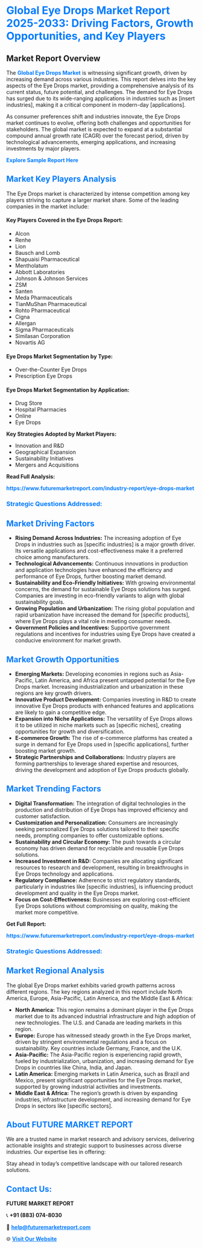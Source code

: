 <h1 style="color: #007BFF;">Global Eye Drops Market Report 2025-2033: Driving Factors, Growth Opportunities, and Key Players</h1>

<section id="overview">
<h2>Market Report Overview</h2>
<p>The <a href="https://www.futuremarketreport.com/industry-report/eye-drops-market" style="color: #007BFF; text-decoration: none;"><strong>Global Eye Drops Market</strong></a> is witnessing significant growth, driven by increasing demand across various industries. This report delves into the key aspects of the Eye Drops market, providing a comprehensive analysis of its current status, future potential, and challenges. The demand for Eye Drops has surged due to its wide-ranging applications in industries such as [insert industries], making it a critical component in modern-day [applications].</p>
<p>As consumer preferences shift and industries innovate, the Eye Drops market continues to evolve, offering both challenges and opportunities for stakeholders. The global market is expected to expand at a substantial compound annual growth rate (CAGR) over the forecast period, driven by technological advancements, emerging applications, and increasing investments by major players.</p>
</section>

<section id="overview">
<p><a href="https://www.futuremarketreport.com/request-sample/reportId=125777" style="color: #007BFF; text-decoration: none;"><strong>Explore Sample Report Here</strong></a></p>
</section>

<section id="key-players">
<h2 style="color: #007BFF;">Market Key Players Analysis</h2>
<p>The Eye Drops market is characterized by intense competition among key players striving to capture a larger market share. Some of the leading companies in the market include:</p>
<h4>Key Players Covered in the Eye Drops Report:</h4>
<ul><li>Alcon</li><li>Renhe</li><li>Lion</li><li>Bausch and Lomb</li><li>Shapuaisi Pharmaceutical</li><li>Mentholatum</li><li>Abbott Laboratories</li><li>Johnson &amp; Johnson Services</li><li>ZSM</li><li>Santen</li><li>Meda Pharmaceuticals</li><li>TianMuShan Pharmaceutical</li><li>Rohto Pharmaceutical</li><li>Cigna</li><li>Allergan</li><li>Sigma Pharmaceuticals</li><li>Similasan Corporation</li><li>Novartis AG</li></ul>
<h4>Eye Drops Market Segmentation by Type:</h4>
<ul><li>Over-the-Counter Eye Drops</li><li>Prescription Eye Drops</li></ul>

<h4>Eye Drops Market Segmentation by Application:</h4>
<ul><li>Drug Store</li><li>Hospital Pharmacies</li><li>Online</li><li>Eye Drops</li></ul>
<p><strong>Key Strategies Adopted by Market Players:</strong></p>
<ul>
<li>Innovation and R&D</li>
<li>Geographical Expansion</li>
<li>Sustainability Initiatives</li>
<li>Mergers and Acquisitions</li>
</ul>
</section>

<section>
<p><strong>Read Full Analysis: </strong></p><a href="https://www.futuremarketreport.com/industry-report/eye-drops-market" style="color: #007BFF; text-decoration: none;"><strong>https://www.futuremarketreport.com/industry-report/eye-drops-market</strong></a>
<h3 style="color: #007BFF;">Strategic Questions Addressed:</h3>
</section>

<section id="driving-factors">
<h2 style="color: #007BFF;">Market Driving Factors</h2>
<ul>
<li><strong>Rising Demand Across Industries:</strong> The increasing adoption of Eye Drops in industries such as [specific industries] is a major growth driver. Its versatile applications and cost-effectiveness make it a preferred choice among manufacturers.</li>
<li><strong>Technological Advancements:</strong> Continuous innovations in production and application technologies have enhanced the efficiency and performance of Eye Drops, further boosting market demand.</li>
<li><strong>Sustainability and Eco-Friendly Initiatives:</strong> With growing environmental concerns, the demand for sustainable Eye Drops solutions has surged. Companies are investing in eco-friendly variants to align with global sustainability goals.</li>
<li><strong>Growing Population and Urbanization:</strong> The rising global population and rapid urbanization have increased the demand for [specific products], where Eye Drops plays a vital role in meeting consumer needs.</li>
<li><strong>Government Policies and Incentives:</strong> Supportive government regulations and incentives for industries using Eye Drops have created a conducive environment for market growth.</li>
</ul>
</section>

<section id="growth-opportunities">
<h2 style="color: #007BFF;">Market Growth Opportunities</h2>
<ul>
<li><strong>Emerging Markets:</strong> Developing economies in regions such as Asia-Pacific, Latin America, and Africa present untapped potential for the Eye Drops market. Increasing industrialization and urbanization in these regions are key growth drivers.</li>
<li><strong>Innovative Product Development:</strong> Companies investing in R&D to create innovative Eye Drops products with enhanced features and applications are likely to gain a competitive edge.</li>
<li><strong>Expansion into Niche Applications:</strong> The versatility of Eye Drops allows it to be utilized in niche markets such as [specific niches], creating opportunities for growth and diversification.</li>
<li><strong>E-commerce Growth:</strong> The rise of e-commerce platforms has created a surge in demand for Eye Drops used in [specific applications], further boosting market growth.</li>
<li><strong>Strategic Partnerships and Collaborations:</strong> Industry players are forming partnerships to leverage shared expertise and resources, driving the development and adoption of Eye Drops products globally.</li>
</ul>
</section>

<section id="trending-factors">
<h2 style="color: #007BFF;">Market Trending Factors</h2>
<ul>
<li><strong>Digital Transformation:</strong> The integration of digital technologies in the production and distribution of Eye Drops has improved efficiency and customer satisfaction.</li>
<li><strong>Customization and Personalization:</strong> Consumers are increasingly seeking personalized Eye Drops solutions tailored to their specific needs, prompting companies to offer customizable options.</li>
<li><strong>Sustainability and Circular Economy:</strong> The push towards a circular economy has driven demand for recyclable and reusable Eye Drops solutions.</li>
<li><strong>Increased Investment in R&D:</strong> Companies are allocating significant resources to research and development, resulting in breakthroughs in Eye Drops technology and applications.</li>
<li><strong>Regulatory Compliance:</strong> Adherence to strict regulatory standards, particularly in industries like [specific industries], is influencing product development and quality in the Eye Drops market.</li>
<li><strong>Focus on Cost-Effectiveness:</strong> Businesses are exploring cost-efficient Eye Drops solutions without compromising on quality, making the market more competitive.</li>
</ul>
</section>

<section>
<p><strong>Get Full Report: </strong></p><a href="https://www.futuremarketreport.com/industry-report/eye-drops-market" style="color: #007BFF; text-decoration: none;"><strong>https://www.futuremarketreport.com/industry-report/eye-drops-market</strong></a>
<h3 style="color: #007BFF;">Strategic Questions Addressed:</h3>
</section>


<section id="regional-analysis">
<h2 style="color: #007BFF;">Market Regional Analysis</h2>
<p>The global Eye Drops market exhibits varied growth patterns across different regions. The key regions analyzed in this report include North America, Europe, Asia-Pacific, Latin America, and the Middle East & Africa:</p>
<ul>
<li><strong>North America:</strong> This region remains a dominant player in the Eye Drops market due to its advanced industrial infrastructure and high adoption of new technologies. The U.S. and Canada are leading markets in this region.</li>
<li><strong>Europe:</strong> Europe has witnessed steady growth in the Eye Drops market, driven by stringent environmental regulations and a focus on sustainability. Key countries include Germany, France, and the U.K.</li>
<li><strong>Asia-Pacific:</strong> The Asia-Pacific region is experiencing rapid growth, fueled by industrialization, urbanization, and increasing demand for Eye Drops in countries like China, India, and Japan.</li>
<li><strong>Latin America:</strong> Emerging markets in Latin America, such as Brazil and Mexico, present significant opportunities for the Eye Drops market, supported by growing industrial activities and investments.</li>
<li><strong>Middle East & Africa:</strong> The region’s growth is driven by expanding industries, infrastructure development, and increasing demand for Eye Drops in sectors like [specific sectors].</li>
</ul>
</section>

<footer>
<h2 style="color: #007BFF;">About FUTURE MARKET REPORT</h2>
<p>We are a trusted name in market research and advisory services, delivering actionable insights and strategic support to businesses across diverse industries. Our expertise lies in offering:</p>

<p>Stay ahead in today’s competitive landscape with our tailored research solutions.</p>

<h2 style="color: #007BFF;">Contact Us:</h2>
<p><strong>FUTURE MARKET REPORT</strong></p>
<p>📞 <strong>+91 (883) 074-8030</strong></p>
<p>📧 <strong><a href="mailto:help@futuremarketreport.com" style="color: #007BFF;">help@futuremarketreport.com</a></strong></p>
<p>🌐 <strong><a href="https://www.futuremarketreport.com/" style="color: #007BFF;">Visit Our Website</a></strong></p>
</footer>